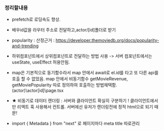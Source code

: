 ### 정리할내용

* prefetch로 로딩속도 향상.

* 배우id값을 라우터 주소로 전달하고,actor/[id]폴더로 받기

* popularity : 산정근거 : https://developer.themoviedb.org/docs/popularity-and-trending

* 하위컴포넌트에서 상위컴포넌트로 전달하는 방법 사용 -> 서버 컴포넌트에서는 useState, useEffect 허용안됨.

* map은 기본적으로 동기함수라서 map 안에서 await로 el.id를 타고 또 다른 api를 호출 할 수 없었음. map 안에서 비동기함수 getMovieRevenue, getMoviePopularity 따로 정의하여 호출하는 방법채택함.
(actor)\actor\[id]\page.tsx

* ★ 비동기로 데이터 랜더링 : 서버와 클라이언트 확실히 구분하기 ! 클라이언트에서만 리액트 훅 사용해서 컨트롤. 서버에선 유저가 랜더링전에 정적 html으로 되기 때문!

* import { Metadata } from "next" 로 페이지마다 meta title 따로관리